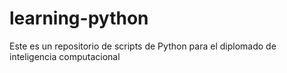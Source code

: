 # learning-python
Este es un repositorio de scripts de Python para el diplomado de inteligencia computacional
